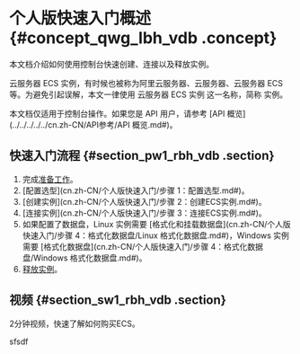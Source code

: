 # 个人版快速入门概述 {#concept_qwg_lbh_vdb .concept}

本文档介绍如何使用控制台快速创建、连接以及释放实例。

云服务器 ECS 实例，有时候也被称为阿里云服务器、云服务器、云服务器 ECS 等。为避免引起误解，本文一律使用 云服务器 ECS 实例 这一名称，简称 实例。

本文档仅适用于控制台操作。如果您是 API 用户，请参考 [API 概览](../../../../../cn.zh-CN/API参考/API 概览.md#)。

## 快速入门流程 {#section_pw1_rbh_vdb .section}

1.  完成[准备工作](cn.zh-CN/个人版快速入门/准备工作.md#)。
2.  [配置选型](cn.zh-CN/个人版快速入门/步骤 1：配置选型.md#)。
3.  [创建实例](cn.zh-CN/个人版快速入门/步骤 2：创建ECS实例.md#)。
4.  [连接实例](cn.zh-CN/个人版快速入门/步骤 3：连接ECS实例.md#)。
5.  如果配置了数据盘，Linux 实例需要 [格式化和挂载数据盘](cn.zh-CN/个人版快速入门/步骤 4：格式化数据盘/Linux 格式化数据盘.md#)，Windows 实例需要 [格式化数据盘](cn.zh-CN/个人版快速入门/步骤 4：格式化数据盘/Windows 格式化数据盘.md#)。
6.  [释放实例](cn.zh-CN/个人版快速入门/步骤5：释放实例.md#)。

## 视频 {#section_sw1_rbh_vdb .section}

2分钟视频，快速了解如何购买ECS。

sfsdf

